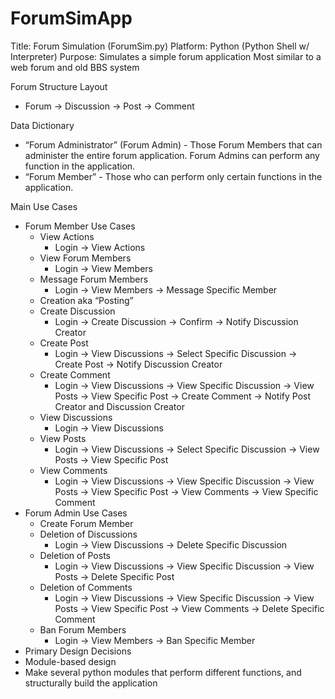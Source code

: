 ForumSimApp
===========

Title: Forum Simulation (ForumSim.py)
Platform: Python (Python Shell w/ Interpreter)
Purpose: Simulates a simple forum application
Most similar to a web forum and old BBS system

Forum Structure Layout
+ Forum → Discussion → Post → Comment

Data Dictionary
+ “Forum Administrator” (Forum Admin) - Those Forum Members that can administer the entire forum application.
Forum Admins can perform any function in the application.
+ “Forum Member” - Those who can perform only certain functions in the application.

Main Use Cases
+ Forum Member Use Cases
  + View Actions
    + Login → View Actions
  + View Forum Members
    + Login → View Members
  + Message Forum Members
    + Login → View Members → Message Specific Member
  + Creation aka “Posting”
  + Create Discussion
    + Login → Create Discussion → Confirm → Notify Discussion Creator
  + Create Post
    + Login → View Discussions → Select Specific Discussion → Create Post → Notify Discussion Creator
  + Create Comment
    + Login → View Discussions → View Specific Discussion → View Posts → View Specific Post → Create Comment → Notify   Post Creator and Discussion Creator 
  + View Discussions
    + Login → View Discussions
  + View Posts
    + Login → View Discussions → Select Specific Discussion → View Posts → View Specific Post
  + View Comments
    + Login → View Discussions → View Specific Discussion → View Posts → View Specific Post → View Comments → View Specific Comment  
+ Forum Admin Use Cases
  + Create Forum Member
  + Deletion of Discussions
    + Login → View Discussions → Delete Specific Discussion
  + Deletion of Posts
    + Login → View Discussions → View Specific Discussion → View Posts → Delete Specific Post
  + Deletion of Comments
    + Login → View Discussions → View Specific Discussion → View Posts → View Specific Post → View Comments → Delete   Specific Comment
  + Ban Forum Members
    + Login → View Members → Ban Specific Member
+ Primary Design Decisions
+ Module-based design
+ Make several python modules that perform different functions, and structurally build the application
